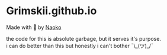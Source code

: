 # Grimskii.github.io

Made with 💙 by [Naoko](https://github.com/naokoaf)

the code for this is absolute garbage, but it serves it's purpose.  
i can do better than this but honestly i can't bother ¯\\\_(ツ)_/¯  
